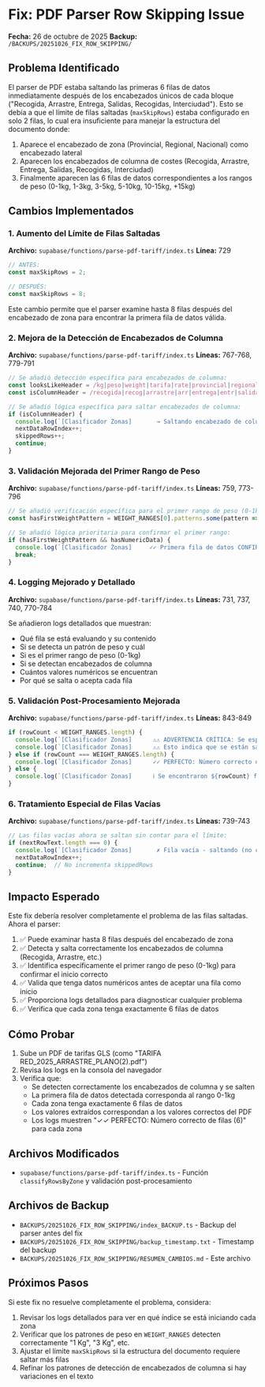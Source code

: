 # Fix: PDF Parser Row Skipping Issue
**Fecha:** 26 de octubre de 2025
**Backup:** `/BACKUPS/20251026_FIX_ROW_SKIPPING/`

## Problema Identificado

El parser de PDF estaba saltando las primeras 6 filas de datos inmediatamente después de los encabezados únicos de cada bloque ("Recogida, Arrastre, Entrega, Salidas, Recogidas, Interciudad"). Esto se debía a que el límite de filas saltadas (`maxSkipRows`) estaba configurado en solo 2 filas, lo cual era insuficiente para manejar la estructura del documento donde:

1. Aparece el encabezado de zona (Provincial, Regional, Nacional) como encabezado lateral
2. Aparecen los encabezados de columna de costes (Recogida, Arrastre, Entrega, Salidas, Recogidas, Interciudad)
3. Finalmente aparecen las 6 filas de datos correspondientes a los rangos de peso (0-1kg, 1-3kg, 3-5kg, 5-10kg, 10-15kg, +15kg)

## Cambios Implementados

### 1. Aumento del Límite de Filas Saltadas
**Archivo:** `supabase/functions/parse-pdf-tariff/index.ts`
**Línea:** 729

```typescript
// ANTES:
const maxSkipRows = 2;

// DESPUÉS:
const maxSkipRows = 8;
```

Este cambio permite que el parser examine hasta 8 filas después del encabezado de zona para encontrar la primera fila de datos válida.

### 2. Mejora de la Detección de Encabezados de Columna
**Archivo:** `supabase/functions/parse-pdf-tariff/index.ts`
**Líneas:** 767-768, 779-791

```typescript
// Se añadió detección específica para encabezados de columna:
const looksLikeHeader = /kg|peso|weight|tarifa|rate|provincial|regional|nacional|zone|recogida|recog|arrastre|arr|entrega|entr|salidas|salid|interciudad|inter/i.test(nextRowText);
const isColumnHeader = /recogida|recog|arrastre|arr|entrega|entr|salidas|salid|interciudad|inter/i.test(nextRowText);

// Se añadió lógica específica para saltar encabezados de columna:
if (isColumnHeader) {
  console.log(`[Clasificador Zonas]       → Saltando encabezado de columna (${skippedRows + 1}/${maxSkipRows})`);
  nextDataRowIndex++;
  skippedRows++;
  continue;
}
```

### 3. Validación Mejorada del Primer Rango de Peso
**Archivo:** `supabase/functions/parse-pdf-tariff/index.ts`
**Líneas:** 759, 773-796

```typescript
// Se añadió verificación específica para el primer rango de peso (0-1kg):
const hasFirstWeightPattern = WEIGHT_RANGES[0].patterns.some(pattern => pattern.test(nextRowText));

// Se añadió lógica prioritaria para confirmar el primer rango:
if (hasFirstWeightPattern && hasNumericData) {
  console.log(`[Clasificador Zonas]     ✓✓ Primera fila de datos CONFIRMADA en índice ${nextDataRowIndex} (0-1kg con datos numéricos)`);
  break;
}
```

### 4. Logging Mejorado y Detallado
**Archivo:** `supabase/functions/parse-pdf-tariff/index.ts`
**Líneas:** 731, 737, 740, 770-784

Se añadieron logs detallados que muestran:
- Qué fila se está evaluando y su contenido
- Si se detecta un patrón de peso y cuál
- Si es el primer rango de peso (0-1kg)
- Si se detectan encabezados de columna
- Cuántos valores numéricos se encuentran
- Por qué se salta o acepta cada fila

### 5. Validación Post-Procesamiento Mejorada
**Archivo:** `supabase/functions/parse-pdf-tariff/index.ts`
**Líneas:** 843-849

```typescript
if (rowCount < WEIGHT_RANGES.length) {
  console.log(`[Clasificador Zonas]      ⚠⚠ ADVERTENCIA CRÍTICA: Se esperaban ${WEIGHT_RANGES.length} filas de peso, pero solo hay ${rowCount}`);
  console.log(`[Clasificador Zonas]      ⚠⚠ Esto indica que se están saltando filas de datos. Verifica el inicio en índice ${zone.startRowIndex}`);
} else if (rowCount === WEIGHT_RANGES.length) {
  console.log(`[Clasificador Zonas]      ✓✓ PERFECTO: Número correcto de filas (${WEIGHT_RANGES.length})`);
} else {
  console.log(`[Clasificador Zonas]      ℹ Se encontraron ${rowCount} filas (${rowCount - WEIGHT_RANGES.length} más de lo esperado)`);
}
```

### 6. Tratamiento Especial de Filas Vacías
**Archivo:** `supabase/functions/parse-pdf-tariff/index.ts`
**Líneas:** 739-743

```typescript
// Las filas vacías ahora se saltan sin contar para el límite:
if (nextRowText.length === 0) {
  console.log(`[Clasificador Zonas]       ✗ Fila vacía - saltando (no cuenta para límite)`);
  nextDataRowIndex++;
  continue;  // No incrementa skippedRows
}
```

## Impacto Esperado

Este fix debería resolver completamente el problema de las filas saltadas. Ahora el parser:

1. ✅ Puede examinar hasta 8 filas después del encabezado de zona
2. ✅ Detecta y salta correctamente los encabezados de columna (Recogida, Arrastre, etc.)
3. ✅ Identifica específicamente el primer rango de peso (0-1kg) para confirmar el inicio correcto
4. ✅ Valida que tenga datos numéricos antes de aceptar una fila como inicio
5. ✅ Proporciona logs detallados para diagnosticar cualquier problema
6. ✅ Verifica que cada zona tenga exactamente 6 filas de datos

## Cómo Probar

1. Sube un PDF de tarifas GLS (como "TARIFA RED_2025_ARRASTRE_PLANO(2).pdf")
2. Revisa los logs en la consola del navegador
3. Verifica que:
   - Se detecten correctamente los encabezados de columna y se salten
   - La primera fila de datos detectada corresponda al rango 0-1kg
   - Cada zona tenga exactamente 6 filas de datos
   - Los valores extraídos correspondan a los valores correctos del PDF
   - Los logs muestren "✓✓ PERFECTO: Número correcto de filas (6)" para cada zona

## Archivos Modificados

- `supabase/functions/parse-pdf-tariff/index.ts` - Función `classifyRowsByZone` y validación post-procesamiento

## Archivos de Backup

- `BACKUPS/20251026_FIX_ROW_SKIPPING/index_BACKUP.ts` - Backup del parser antes del fix
- `BACKUPS/20251026_FIX_ROW_SKIPPING/backup_timestamp.txt` - Timestamp del backup
- `BACKUPS/20251026_FIX_ROW_SKIPPING/RESUMEN_CAMBIOS.md` - Este archivo

## Próximos Pasos

Si este fix no resuelve completamente el problema, considera:

1. Revisar los logs detallados para ver en qué índice se está iniciando cada zona
2. Verificar que los patrones de peso en `WEIGHT_RANGES` detecten correctamente "1 Kg", "3 Kg", etc.
3. Ajustar el límite `maxSkipRows` si la estructura del documento requiere saltar más filas
4. Refinar los patrones de detección de encabezados de columna si hay variaciones en el texto
